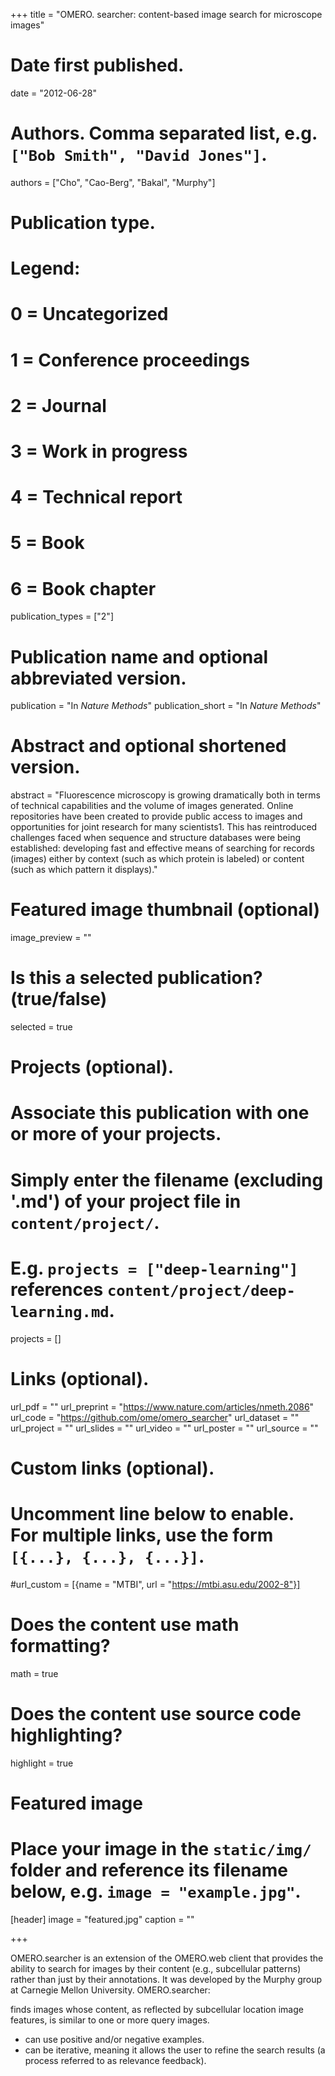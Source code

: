 +++
title = "OMERO. searcher: content-based image search for microscope images"

# Date first published.
date = "2012-06-28"

# Authors. Comma separated list, e.g. `["Bob Smith", "David Jones"]`.
authors = ["Cho", "Cao-Berg", "Bakal", "Murphy"]

# Publication type.
# Legend:
# 0 = Uncategorized
# 1 = Conference proceedings
# 2 = Journal
# 3 = Work in progress
# 4 = Technical report
# 5 = Book
# 6 = Book chapter
publication_types = ["2"]

# Publication name and optional abbreviated version.
publication = "In *Nature Methods*"
publication_short = "In *Nature Methods*"

# Abstract and optional shortened version.
abstract = "Fluorescence microscopy is growing dramatically both in terms of technical capabilities and the volume of images generated. Online repositories have been created to provide public access to images and opportunities for joint research for many scientists1. This has reintroduced challenges faced when sequence and structure databases were being established: developing fast and effective means of searching for records (images) either by context (such as which protein is labeled) or content (such as which pattern it displays)."

# Featured image thumbnail (optional)
image_preview = ""

# Is this a selected publication? (true/false)
selected = true

# Projects (optional).
#   Associate this publication with one or more of your projects.
#   Simply enter the filename (excluding '.md') of your project file in `content/project/`.
#   E.g. `projects = ["deep-learning"]` references `content/project/deep-learning.md`.
projects = []

# Links (optional).
url_pdf = ""
url_preprint = "https://www.nature.com/articles/nmeth.2086"
url_code = "https://github.com/ome/omero_searcher"
url_dataset = ""
url_project = ""
url_slides = ""
url_video = ""
url_poster = ""
url_source = ""

# Custom links (optional).
#   Uncomment line below to enable. For multiple links, use the form `[{...}, {...}, {...}]`.
#url_custom = [{name = "MTBI", url = "https://mtbi.asu.edu/2002-8"}]

# Does the content use math formatting?
math = true

# Does the content use source code highlighting?
highlight = true

# Featured image
# Place your image in the `static/img/` folder and reference its filename below, e.g. `image = "example.jpg"`.
[header]
image = "featured.jpg"
caption = ""

+++

OMERO.searcher is an extension of the OMERO.web client that provides the ability to search for images by their content (e.g., subcellular patterns) rather than just by their annotations. It was developed by the Murphy group at Carnegie Mellon University.
OMERO.searcher:

finds images whose content, as reflected by subcellular location image features, is similar to one or more query images.

* can use positive and/or negative examples.
* can be iterative, meaning it allows the user to refine the search results (a process referred to as relevance feedback).
